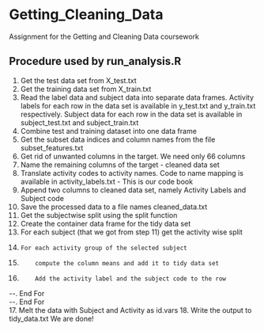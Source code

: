 # Getting_Cleaning_Data
Assignment for the Getting and Cleaning Data coursework
## Procedure used by run_analysis.R
1. Get the test data set from X_test.txt
2. Get the training data set from X_train.txt
3. Read the label data and subject data into separate data frames. Activity labels for each row in the data set is available in y_test.txt and y_train.txt respectively. Subject data for each row in the data set is available in subject_test.txt and subject_train.txt
4. Combine test and training dataset into one data frame
5. Get the subset data indices and column names from the file subset_features.txt
6. Get rid of unwanted columns in the target. We need only 66 columns
7. Name the remaining columns of the target - cleaned data set
8. Translate activity codes to activity names. Code to name mapping is available in activity_labels.txt - This is our code book
9. Append two columns to cleaned data set, namely Activity Labels and Subject code
10. Save the processed data to a file names cleaned_data.txt
11. Get the subjectwise split using the split function
12. Create the container data frame for the tidy data set
13. For each subject (that we got from step 11) get the activity wise split
14.     For each activity group of the selected subject
15.         compute the column means and add it to tidy data set
16.         Add the activity label and the subject code to the row  
--.     End For  
--. End For  
17. Melt the data with Subject and Activity as id.vars
18. Write the output to tidy_data.txt
We are done!

